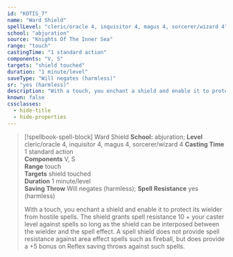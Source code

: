 ```yaml
---
id: "KOTIS_7"
name: "Ward Shield"
spellLevel: "cleric/oracle 4, inquisitor 4, magus 4, sorcerer/wizard 4"
school: "abjuration"
source: "Knights Of The Inner Sea"
range: "touch"
castingTime: "1 standard action"
components: "V, S"
targets: "shield touched"
duration: "1 minute/level"
saveType: "Will negates (harmless)"
sr: "yes (harmless)"
description: "With a touch, you enchant a shield and enable it to protect its wielder from hostile spells. The shield grants spell resistance 10 + your caster level against spells so long as the shield can be interposed between the wielder and the spell effect. A spell shield does not provide spell resistance against area effect spells such as fireball, but does provide a +5 bonus on Reflex saving throws against such spells."
known: false
cssclasses:
  - hide-title
  - hide-properties
---
```


> [!spellbook-spell-block] Ward Shield
> **School:** abjuration; **Level** cleric/oracle 4, inquisitor 4, magus 4, sorcerer/wizard 4
> **Casting Time** 1 standard action  
> **Components** V, S  
> **Range** touch  
> **Targets** shield touched  
> **Duration** 1 minute/level  
> **Saving Throw** Will negates (harmless); **Spell Resistance** yes (harmless)
> 
> With a touch, you enchant a shield and enable it to protect its wielder from hostile spells. The shield grants spell resistance 10 + your caster level against spells so long as the shield can be interposed between the wielder and the spell effect. A spell shield does not provide spell resistance against area effect spells such as fireball, but does provide a +5 bonus on Reflex saving throws against such spells.